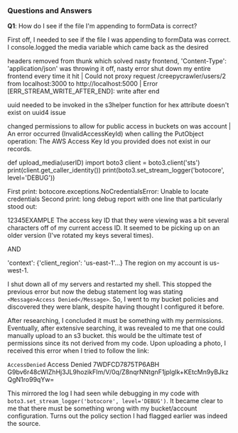 ### Questions and Answers

**Q1**: How do I see if the file I'm appending to formData is correct?

First off, I needed to see if the file I was appending to formData was correct. I console.logged the media variable which came back as the desired 

headers removed from thunk which solved nasty frontend, 'Content-Type': 'application/json' was throwing it off, nasty error shut down my entire frontend every time it hit | Could not proxy request /creepycrawler/users/2 from localhost:3000 to http://localhost:5000 | Error [ERR_STREAM_WRITE_AFTER_END]: write after end 

uuid needed to be invoked in the s3helper function for hex attribute doesn't exist on uuid4 issue

changed permissions to allow for public access in buckets on was account | An error occurred (InvalidAccessKeyId) when calling the PutObject operation: The AWS Access Key Id you provided does not exist in our records.




def upload_media(userID)
	import boto3
	client = boto3.client('sts')
	print(client.get_caller_identity())
	print(boto3.set_stream_logger('botocore', level='DEBUG'))

First print: botocore.exceptions.NoCredentialsError: Unable to locate credentials
Second print: long debug report with one line that particularly stood out:


</Message><AWSAccessKeyId>12345EXAMPLE</AWSAccessKeyId>
The access key ID that they were viewing was a bit several characters off of my current access ID. It seemed to be picking up on an older version (I've rotated my keys several times).

AND

'context': {'client_region': 'us-east-1'...}
The region on my account is us-west-1.

I shut down all of my servers and restarted my shell. This stopped the previous error but now the debug statement log was stating `<Message>Access Denied</Message>`. So, I went to my bucket policies and discovered they were blank, despite having thought I configured it before.


After researching, I concluded it must be something with my permissions. Eventually, after extensive searching, it was revealed to me that one could manually upload to an s3 bucket. this would be the ultimate test of permissions since its not derived from my code. Upon uploading a photo, I received this error when I tried to follow the link:

<Error>
<Code>AccessDenied</Code>
<Message>Access Denied</Message>
<RequestId>7WDFCD7875TP6ABH</RequestId>
<HostId>G9bv6r48cWIZhHj3JL9hozikFIm/V/0q/Z8nqrNNtgnF1jplgIk+KEtcMn9yBJkzQgN1ro99qYw=</HostId>
</Error>


This mirrored the log I had seen while debugging in my code with `boto3.set_stream_logger('botocore', level='DEBUG')`. It became clear to me that there must be something wrong with my bucket/account configuration. Turns out the policy section I had flagged earlier was indeed the source. 